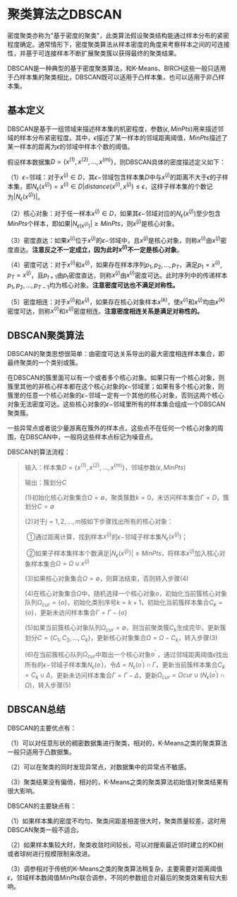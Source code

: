 # 聚类算法之DBSCAN

密度聚类亦称为"基于密度的聚类"，此类算法假设聚类结构能通过样本分布的紧密程度确定。通常情形下，密度聚类算法从样本密度的角度来考察样本之间的可连接性，并基于可连接样本不断扩展聚类簇以获得最终的聚类结果。

DBSCAN是一种典型的基于密度聚类算法，和K-Means、BIRCH这些一般只适用于凸样本集的聚类相比，DBSCAN既可以适用于凸样本集，也可以适用于非凸样本集。



## 基本定义

DBSCAN是基于一组领域来描述样本集的机密程度，参数$(\epsilon,MinPts)$用来描述邻域的样本分布紧密程度。其中，$\epsilon$描述了某一样本的邻域距离阈值，$MinPts$描述了某一样本的距离为$\epsilon$的邻域中样本个数的阈值。

假设样本数据集$D=\{ x^{(1)} , x^{(2)},..., x^{(m)}\}$，则DBSCAN具体的密度描述定义如下：

（1）$\epsilon-$邻域：对于$x^{(j)}\in D$，其$\epsilon-$邻域包含样本集$D$中与$x^{(j)}$的距离不大于$\epsilon$的子样本集，即$N_{\epsilon}(x^{(j)})={x^{(i)}\in D| distance(x^{(i)},x^{(j)})\le \epsilon }$，这样子样本集的个数记为$|N_{\epsilon}(x^{(j)})|$。

（2）核心对象：对于任一样本$x^{(j)}\in D$，如果其$\epsilon-$邻域对应的$N_{\epsilon}(x^{(j)})$至少包含$MinPts$个样本，即如果$|N_{\epsilon(x^{(j)})}|\ge MinPts$，则$x^{(j)}$是核心对象。

（3）密度直达：如果$x^{(i)}$位于$x^{(j)}$的$\epsilon-$邻域中，且$x^{(j)}$是核心对象，则称$x^{(i)}$由$x^{(j)}$密度直达。**注意反之不一定成立，因为此时$x^{(i)}$不一定是核心对象**。

（4）密度可达：对于$x^{(i)}$和$x^{(j)}$，如果存在样本序列$p_1,p_2,...,p_T$，满足$p_1=x^{(i)},p_T=x^{(j)}$，且$p_{t+1}$由$p_t$密度直达，则称$x^{(j)}$由$x^{(i)}$密度可达。此时序列中的传递样本$p_1,p_2,...,p_{T-1}$均为核心对象。**注意密度可达也不满足对称性。**

（5）密度相连：对于$x^{(i)}$和$x^{(j)}$，如果存在核心对象样本$x^{(k)}$，使$x^{(i)}$和$x^{(j)}$均由$x^{(k)}$密度可达，则称$x^{(i)}$和$x^{(j)}$密度相连。**注意密度相连关系是满足对称性的。**





## DBSCAN聚类算法

DBSCAN的聚类思想很简单：由密度可达关系导出的最大密度相连样本集合，即最终聚类的一个类别或簇。

在DBSCAN的簇里面可以有一个或者多个核心对象。如果只有一个核心对象，则簇里其他的非核心样本都在这个核心对象的$\epsilon-$邻域里；如果有多个核心对象，则簇里的任意一个核心对象的$\epsilon-$邻域一定有一个其他的核心对象，否则这两个核心对象无法密度可达。这些核心对象的$\epsilon-$邻域里所有的样本集合组成一个DBSCAN聚类簇。

一些异常点或者说少量游离在簇外的样本点，这些点不在任何一个核心对象的周围，在DBSCAN中，一般将这些样本点标记为噪音点。

DBSCAN的算法流程：

> 输入：样本集$D=\{x^{(1)},x^{(2)},...,x^{(m)} \}$，邻域参数$(\epsilon,MinPts)$
>
> 输出：簇划分$C$
>
> (1)初始化核心对象集合$\Omega=\emptyset$，聚类簇数$k=0$，未访问样本集合$\Gamma=D$，簇划分$C=\emptyset$
>
> (2)对于$j=1,2,...,m$按如下步骤找出所有的核心对象：
>
> ​	①通过距离计算，找到样本$x^{(j)}$的$\epsilon-$邻域子样本集$N_{\epsilon}(x^{(j)})$；
>
> ​	②如果子样本集样本个数满足$|N_{\epsilon}(x^{(j)})|\ge MinPts$，将样本$x^{(j)}$加入核心对象样本集合$\Omega=\Omega \cup{x^{(j)}}$
>
> (3)如果核心对象集合$\Omega=\emptyset$，则算法结束，否则转入步骤(4)
>
> (4)在核心对象集合$\Omega$中，随机选择一个核心对象$o$，初始化当前簇核心对象队列$\Omega_{cur}=\{o\}$，初始化类别序号$k=k+1$，初始化当前簇样本集合$C_k=\{o\}$，更新未访问样本集合$\Gamma=\Gamma-\{o\}$
>
> (5)如果当前簇核心对象队列$\Omega_{cur}=\emptyset$，则当前聚类簇$C_k$生成完毕，更新簇划分$C=\{C_1,C_2,...,C_k\}$，更新核心对象集合$\Omega=\Omega-C_k$，转入步骤(3)
>
> (6)在当前簇核心队列$\Omega_{cur}$中取出一个核心对象$o^{'}$ ，通过邻域距离阈值$\epsilon$找出所有的$\epsilon-$邻域子样本集$N_{\epsilon}(o^{'})$，令$\Delta=N_{\epsilon}(o^{'})\cap \Gamma$，更新当前簇样本集合$C_k=C_k\cup \Delta$，更新未访问样本集合$\Gamma=\Gamma-\Delta$，更新$\Omega_{cur}=\Omega{cur}\cup (N_{\epsilon}(o^{'})\cap\Omega)$，转入步骤(5)





## DBSCAN总结

DBSCAN的主要优点有：

（1）可以对任意形状的稠密数据集进行聚类，相对的，K-Means之类的聚类算法一般只适用于凸数据集。

（2）可以在聚类的同时发现异常点，对数据集中的异常点不敏感。

（3）聚类结果没有偏倚，相对的，K-Means之类的聚类算法初始值对聚类结果有很大影响。

DBSCAN的主要缺点有：

（1）如果样本集的密度不均匀、聚类间距差相差很大时，聚类质量较差，这时用DBSCAN聚类一般不适合。

（2）如果样本集较大时，聚类收敛时间较长，可以对搜索最近邻时建立的KD树或者球树进行规模限制来改进。

（3）调参相对于传统的K-Means之类的聚类算法稍复杂，主要需要对距离阈值$\epsilon$，邻域样本数阈值$MinPts$联合调参，不同的参数组合对最后的聚类效果有较大影响。

 































